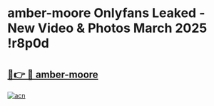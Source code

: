 # amber-moore Onlyfans Leaked - New Video & Photos March 2025 !r8p0d

# <h2><a href="https://a8l5dp.iuczelnia.edu.pl?title=amber-moore&ref=r8p0d">🔗👉 🔴 amber-moore</a></h2>

[![acn](https://github.com/user-attachments/assets/0f9c940e-d8b0-45ae-aac7-cd30a18b3e1c)](https://a8l5dp.iuczelnia.edu.pl?title=amber-moore&ref=r8p0d)

